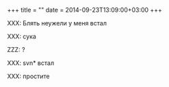 +++
title = ""
date = 2014-09-23T13:09:00+03:00
+++

XXX: Блять неужели у меня встал


XXX: сука


ZZZ: ?


XXX: svn* встал


XXX: простите


